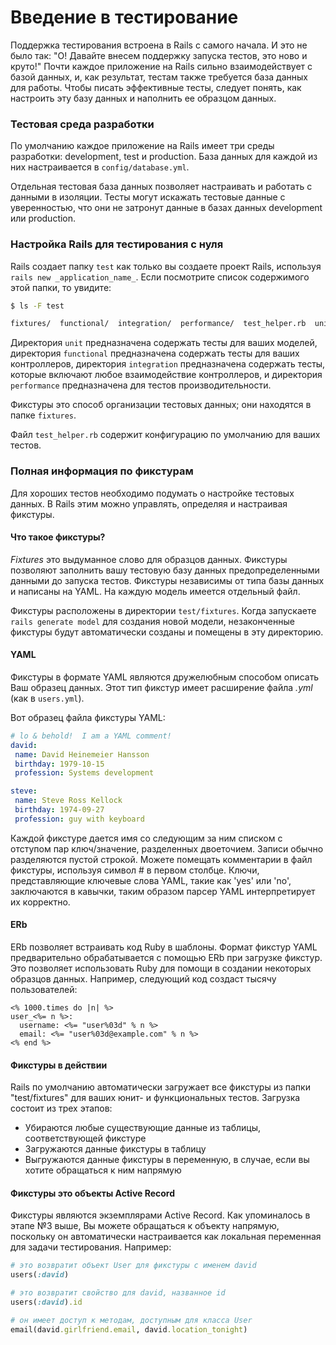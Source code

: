 # Введение в тестирование

Поддержка тестирования встроена в Rails с самого начала. И это не было так: "О! Давайте внесем поддержку запуска тестов, это ново и круто!" Почти каждое приложение на Rails сильно взаимодействует с базой данных, и, как результат, тестам также требуется база данных для работы. Чтобы писать эффективные тесты, следует понять, как настроить эту базу данных и наполнить ее образцом данных.

### Тестовая среда разработки

По умолчанию каждое приложение на Rails имеет три среды разработки: development, test и production. База данных для каждой из них настраивается в `config/database.yml`.

Отдельная тестовая база данных позволяет настраивать и работать с данными в изоляции. Тесты могут искажать тестовые данные с уверенностью, что они не затронут данные в базах данных development или production.

### Настройка Rails для тестирования с нуля

Rails создает папку `test` как только вы создаете проект Rails, используя `rails new _application_name_`. Если посмотрите список содержимого этой папки, то увидите:

```bash
$ ls -F test

fixtures/  functional/  integration/  performance/  test_helper.rb  unit/
```

Директория `unit` предназначена содержать тесты для ваших моделей, директория `functional` предназначена содержать тесты для ваших контроллеров, директория `integration` предназначена содержать тесты, которые включают любое взаимодействие контроллеров, и директория `performance` предназначена для тестов производительности.

Фикстуры это способ организации тестовых данных; они находятся в папке `fixtures`.

Файл `test_helper.rb` содержит конфигурацию по умолчанию для ваших тестов.

### Полная информация по фикстурам

Для хороших тестов необходимо подумать о настройке тестовых данных. В Rails этим можно управлять, определяя и настраивая фикстуры.

#### Что такое фикстуры?

_Fixtures_ это выдуманное слово для образцов данных. Фикстуры позволяют заполнить вашу тестовую базу данных предопределенными данными до запуска тестов. Фикстуры независимы от типа базы данных и написаны на YAML. На каждую модель имеется отдельный файл.

Фикстуры расположены в директории `test/fixtures`. Когда запускаете `rails generate model` для создания новой модели, незаконченные фикстуры будут автоматически созданы и помещены в эту директорию.

#### YAML

Фикстуры в формате YAML являются дружелюбным способом описать Ваш образец данных. Этот тип фикстур имеет расширение файла *.yml* (как в `users.yml`).

Вот образец файла фикстуры YAML:

```yaml
# lo & behold!  I am a YAML comment!
david:
 name: David Heinemeier Hansson
 birthday: 1979-10-15
 profession: Systems development

steve:
 name: Steve Ross Kellock
 birthday: 1974-09-27
 profession: guy with keyboard
```

Каждой фикстуре дается имя со следующим за ним списком с отступом пар ключ/значение, разделенных двоеточием. Записи обычно разделяются пустой строкой. Можете помещать комментарии в файл фикстуры, используя символ # в первом столбце. Ключи, представляющие ключевые слова YAML, такие как 'yes' или 'no', заключаются в кавычки, таким образом парсер YAML интерпретирует их корректно.

#### ERb

ERb позволяет встраивать код Ruby в шаблоны. Формат фикстур YAML предварительно обрабатывается с помощью ERb при загрузке фикстур. Это позволяет использовать Ruby для помощи в создании некоторых образцов данных. Например, следующий код создаст тысячу пользователей:

```erb
<% 1000.times do |n| %>
user_<%= n %>:
  username: <%= "user%03d" % n %>
  email: <%= "user%03d@example.com" % n %>
<% end %>
```

#### Фикстуры в действии

Rails по умолчанию автоматически загружает все фикстуры из папки "test/fixtures" для ваших юнит- и функциональных тестов. Загрузка состоит из трех этапов:

* Убираются любые существующие данные из таблицы, соответствующей фикстуре
* Загружаются данные фикстуры в таблицу
* Выгружаются данные фикстуры в переменную, в случае, если вы хотите обращаться к ним напрямую

#### Фикстуры это объекты Active Record

Фикстуры являются экземплярами Active Record. Как упоминалось в этапе №3 выше, Вы можете обращаться к объекту напрямую, поскольку он автоматически настраивается как локальная переменная для задачи тестирования. Например:

```ruby
# это возвратит объект User для фикстуры с именем david
users(:david)

# это возвратит свойство для david, названное id
users(:david).id

# он имеет доступ к методам, доступным для класса User
email(david.girlfriend.email, david.location_tonight)
```
